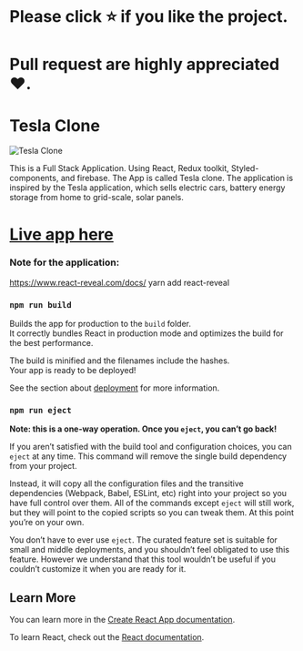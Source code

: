 # Please click ⭐ if you like the project.

# Pull request are highly appreciated ❤️.

# Tesla Clone

![Tesla Clone](https://i.ibb.co/RBSpPz9/Screenshot-43.png)

This is a Full Stack Application. Using React, Redux toolkit, Styled-components, and firebase.
The App is called Tesla clone. The application is inspired by the Tesla application,
which sells electric cars, battery energy storage from home to grid-scale, solar panels.

# [Live app here](https://tesla-electric-car.netlify.app/)

### Note for the application:

https://www.react-reveal.com/docs/
yarn add react-reveal

### `npm run build`

Builds the app for production to the `build` folder.<br />
It correctly bundles React in production mode and optimizes the build for the best performance.

The build is minified and the filenames include the hashes.<br />
Your app is ready to be deployed!

See the section about [deployment](https://facebook.github.io/create-react-app/docs/deployment) for more information.

### `npm run eject`

**Note: this is a one-way operation. Once you `eject`, you can’t go back!**

If you aren’t satisfied with the build tool and configuration choices, you can `eject` at any time. This command will remove the single build dependency from your project.

Instead, it will copy all the configuration files and the transitive dependencies (Webpack, Babel, ESLint, etc) right into your project so you have full control over them. All of the commands except `eject` will still work, but they will point to the copied scripts so you can tweak them. At this point you’re on your own.

You don’t have to ever use `eject`. The curated feature set is suitable for small and middle deployments, and you shouldn’t feel obligated to use this feature. However we understand that this tool wouldn’t be useful if you couldn’t customize it when you are ready for it.

## Learn More

You can learn more in the [Create React App documentation](https://facebook.github.io/create-react-app/docs/getting-started).

To learn React, check out the [React documentation](https://reactjs.org/).
